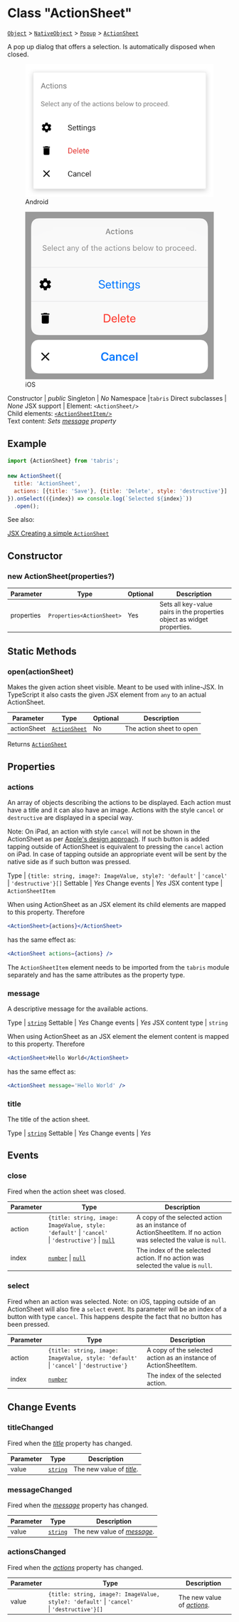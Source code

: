---
---
# Class "ActionSheet"

<span style="white-space:nowrap;">[`Object`](https://developer.mozilla.org/en-US/docs/Web/JavaScript/Reference/Global_Objects/Object)</span> > <span style="white-space:nowrap;">[`NativeObject`](NativeObject.md)</span> > <span style="white-space:nowrap;">[`Popup`](Popup.md)</span> > <span style="white-space:nowrap;">[`ActionSheet`](ActionSheet.md)</span>

A pop up dialog that offers a selection. Is automatically disposed when closed.


<div class="tabris-image"><figure><div><img srcset="img/android/ActionSheet.png 2x" src="img/android/ActionSheet.png" alt="ActionSheet on Android"/></div><figcaption>Android</figcaption></figure><figure><div><img srcset="img/ios/ActionSheet.png 2x" src="img/ios/ActionSheet.png" alt="ActionSheet on iOS"/></div><figcaption>iOS</figcaption></figure></div>

Constructor | *public*
Singleton | *No*
Namespace |`tabris`
Direct subclasses | *None*
JSX support | Element: `<ActionSheet/>`<br/>Child elements: [`<ActionSheetItem/>`](#actions)<br/>Text content: *Sets [message](#message) property*<br/>

## Example
```js
import {ActionSheet} from 'tabris';

new ActionSheet({
  title: 'ActionSheet',
  actions: [{title: 'Save'}, {title: 'Delete', style: 'destructive'}]
}).onSelect(({index}) => console.log(`Selected ${index}`))
  .open();
```

See also:
  
[<span class='language jsx'>JSX</span> Creating a simple `ActionSheet`](https://playground.tabris.com/?gitref=v3.1.0&snippet=actionsheet.jsx)

## Constructor

### new ActionSheet(properties?)

Parameter|Type|Optional|Description
-|-|-|-
properties | <span style="white-space:nowrap;">`Properties<ActionSheet>`</span> | Yes | Sets all key-value pairs in the properties object as widget properties.

## Static Methods

### open(actionSheet)



Makes the given action sheet visible. Meant to be used with inline-JSX. In TypeScript it also casts the given JSX element from `any` to an actual ActionSheet.


Parameter|Type|Optional|Description
-|-|-|-
actionSheet | <span style="white-space:nowrap;">[`ActionSheet`](ActionSheet.md)</span> | No | The action sheet to open


Returns <span style="white-space:nowrap;">[`ActionSheet`](ActionSheet.md)</span>


## Properties

### actions


An array of objects describing the actions to be displayed. Each action must have a title and it can also have an image. Actions with the style `cancel` or `destructive` are displayed in a special way.

Note: On iPad, an action with style `cancel` will not be shown in the ActionSheet as per [Apple's design approach](https://developer.apple.com/documentation/uikit/windows_and_screens/getting_the_user_s_attention_with_alerts_and_action_sheets). If such button is added tapping outside of ActionSheet is equivalent to pressing the `cancel` action on iPad. In case of tapping outside an appropriate event will be sent by the native side as if such button was pressed.

Type | <span style="white-space:nowrap;">`{title: string, image?: ImageValue, style?: 'default'` \| `'cancel'` \| `'destructive'}[]`</span>
Settable | *Yes*
Change events | *Yes*
JSX content type | `ActionSheetItem`




When using ActionSheet as an JSX element its child elements are mapped to this property. Therefore
```jsx
<ActionSheet>{actions}</ActionSheet>
```
 has the same effect as:
```jsx
<ActionSheet actions={actions} /> 
```
The `ActionSheetItem` element needs to be imported from the `tabris` module separately and has the same attributes as the property type.

### message


A descriptive message for the available actions.

Type | <span style="white-space:nowrap;">[`string`](https://developer.mozilla.org/en-US/docs/Web/JavaScript/Data_structures#String_type)</span>
Settable | *Yes*
Change events | *Yes*
JSX content type | `string`




When using ActionSheet as an JSX element the element content is mapped to this property. Therefore
```jsx
<ActionSheet>Hello World</ActionSheet>
```
 has the same effect as:
```jsx
<ActionSheet message='Hello World' />
```


### title


The title of the action sheet.

Type | <span style="white-space:nowrap;">[`string`](https://developer.mozilla.org/en-US/docs/Web/JavaScript/Data_structures#String_type)</span>
Settable | *Yes*
Change events | *Yes*





## Events

### close

Fired when the action sheet was closed.

Parameter|Type|Description
-|-|-
action | <span style="white-space:nowrap;">`{title: string, image: ImageValue, style: 'default'` \| `'cancel'` \| `'destructive'}` \| [`null`](https://developer.mozilla.org/en-US/docs/Web/JavaScript/Data_structures#Null_type)</span> | A copy of the selected action as an instance of ActionSheetItem. If no action was selected the value is `null`.
index | <span style="white-space:nowrap;">[`number`](https://developer.mozilla.org/en-US/docs/Web/JavaScript/Data_structures#Number_type) \| [`null`](https://developer.mozilla.org/en-US/docs/Web/JavaScript/Data_structures#Null_type)</span> | The index of the selected action. If no action was selected the value is `null`.

### select

Fired when an action was selected. Note: on iOS, tapping outside of an ActionSheet will also fire a `select` event. Its parameter will be an index of a button with type `cancel`. This happens despite the fact that no button has been pressed.

Parameter|Type|Description
-|-|-
action | <span style="white-space:nowrap;">`{title: string, image: ImageValue, style: 'default'` \| `'cancel'` \| `'destructive'}`</span> | A copy of the selected action as an instance of ActionSheetItem.
index | <span style="white-space:nowrap;">[`number`](https://developer.mozilla.org/en-US/docs/Web/JavaScript/Data_structures#Number_type)</span> | The index of the selected action.

## Change Events

### titleChanged

Fired when the [*title*](#title) property has changed.

Parameter|Type|Description
-|-|-
value | <span style="white-space:nowrap;">[`string`](https://developer.mozilla.org/en-US/docs/Web/JavaScript/Data_structures#String_type)</span> | The new value of [*title*](#title).

### messageChanged

Fired when the [*message*](#message) property has changed.

Parameter|Type|Description
-|-|-
value | <span style="white-space:nowrap;">[`string`](https://developer.mozilla.org/en-US/docs/Web/JavaScript/Data_structures#String_type)</span> | The new value of [*message*](#message).

### actionsChanged

Fired when the [*actions*](#actions) property has changed.

Parameter|Type|Description
-|-|-
value | <span style="white-space:nowrap;">`{title: string, image?: ImageValue, style?: 'default'` \| `'cancel'` \| `'destructive'}[]`</span> | The new value of [*actions*](#actions).

